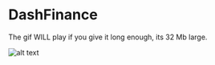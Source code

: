 # DashFinance
The gif WILL play if you give it long enough, its 32 Mb large.


![alt text](https://github.com/SterlingButters/DashFinance/blob/master/Example.gif)

